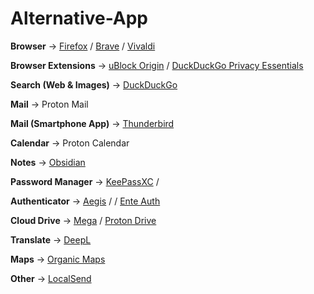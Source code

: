 # Alternative-App

**Browser** -> [Firefox](https://www.mozilla.org/en-US/firefox/new/) / [Brave](https://brave.com) / [Vivaldi](https://vivaldi.com)

**Browser Extensions** -> [uBlock Origin](https://github.com/gorhill/uBlock) / [DuckDuckGo Privacy Essentials](https://github.com/duckduckgo/duckduckgo-privacy-extension)

**Search (Web & Images)** -> [DuckDuckGo](https://duckduckgo.com)

**Mail** -> Proton Mail

**Mail (Smartphone App)** -> [Thunderbird](https://github.com/thunderbird/thunderbird-android)

**Calendar** -> Proton Calendar

**Notes** -> [Obsidian](https://obsidian.md) 

**Password Manager** -> [KeePassXC](https://github.com/keepassxreboot/keepassxc) /  

**Authenticator** -> [Aegis](https://github.com/beemdevelopment/Aegis) /  / [Ente Auth](https://github.com/ente-io/ente)

**Cloud Drive** -> [Mega](https://mega.io) / [Proton Drive](https://proton.me/drive)

**Translate** -> [DeepL](https://deepl.com)

**Maps** -> [Organic Maps](https://github.com/organicmaps/organicmaps)

**Other** -> [LocalSend](https://github.com/localsend/localsend)
